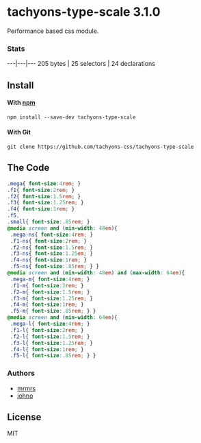 # tachyons-type-scale 3.1.0

Performance based css module.

### Stats

---|---|---
205 bytes | 25 selectors | 24 declarations

## Install

#### With [npm](https://npmjs.com)

```
npm install --save-dev tachyons-type-scale
```

#### With Git

```
git clone https://github.com/tachyons-css/tachyons-type-scale
```

## The Code

```css
.mega{ font-size:4rem; }
.f1{ font-size:2rem; }
.f2{ font-size:1.5rem; }
.f3{ font-size:1.25rem; }
.f4{ font-size:1rem; }
.f5,
.small{ font-size:.85rem; }
@media screen and (min-width: 48em){
 .mega-ns{ font-size:4rem; }
 .f1-ns{ font-size:2rem; }
 .f2-ns{ font-size:1.5rem; }
 .f3-ns{ font-size:1.25em; }
 .f4-ns{ font-size:1rem; }
 .f5-ns{ font-size:.85rem; } }
@media screen and (min-width: 48em) and (max-width: 64em){
 .mega-m{ font-size:4rem; }
 .f1-m{ font-size:2rem; }
 .f2-m{ font-size:1.5rem; }
 .f3-m{ font-size:1.25rem; }
 .f4-m{ font-size:1rem; }
 .f5-m{ font-size:.85rem; } }
@media screen and (min-width: 64em){
 .mega-l{ font-size:4rem; }
 .f1-l{ font-size:2rem; }
 .f2-l{ font-size:1.5rem; }
 .f3-l{ font-size:1.25rem; }
 .f4-l{ font-size:1rem; }
 .f5-l{ font-size:.85rem; } }

```

### Authors

* [mrmrs](http://mrmrs.io)
* [johno](http://johnotander.com)

## License

MIT
